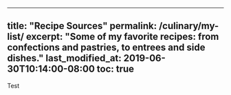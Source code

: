 
---
title: "Recipe Sources"
permalink: /culinary/my-list/
excerpt: "Some of my favorite recipes: from confections and pastries, to entrees and side dishes."
last_modified_at: 2019-06-30T10:14:00-08:00
toc: true
---

Test



